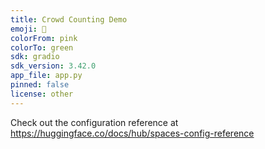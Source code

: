 ```yaml
---
title: Crowd Counting Demo
emoji: 🐨
colorFrom: pink
colorTo: green
sdk: gradio
sdk_version: 3.42.0
app_file: app.py
pinned: false
license: other
---
```


Check out the configuration reference at https://huggingface.co/docs/hub/spaces-config-reference
